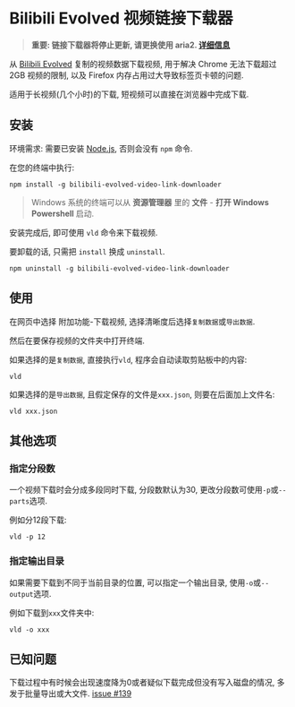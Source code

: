 # Bilibili Evolved 视频链接下载器

> **重要: 链接下载器将停止更新, 请更换使用 aria2. [详细信息](https://github.com/the1812/Bilibili-Evolved/blob/preview/aria2-notice.md)**

从 [Bilibili Evolved](https://github.com/the1812/Bilibili-Evolved/) 复制的视频数据下载视频, 用于解决 Chrome 无法下载超过 2GB 视频的限制, 以及 Firefox 内存占用过大导致标签页卡顿的问题.

适用于长视频(几个小时)的下载, 短视频可以直接在浏览器中完成下载.

## 安装

环境需求: 需要已安装 [Node.js](https://nodejs.org/zh-cn/), 否则会没有 `npm` 命令.

在您的终端中执行:
```shell
npm install -g bilibili-evolved-video-link-downloader
```
> Windows 系统的终端可以从 **资源管理器** 里的 **文件** - **打开 Windows Powershell** 启动.

安装完成后, 即可使用 `vld` 命令来下载视频.

要卸载的话, 只需把 `install` 换成 `uninstall`.
```shell
npm uninstall -g bilibili-evolved-video-link-downloader
```

## 使用
在网页中选择 附加功能-下载视频, 选择清晰度后选择`复制数据`或`导出数据`.

然后在要保存视频的文件夹中打开终端.

如果选择的是`复制数据`, 直接执行`vld`, 程序会自动读取剪贴板中的内容:
```shell
vld
```
如果选择的是`导出数据`, 且假定保存的文件是`xxx.json`, 则要在后面加上文件名:
```shell
vld xxx.json
```

## 其他选项

### 指定分段数
一个视频下载时会分成多段同时下载, 分段数默认为30, 更改分段数可使用`-p`或`--parts`选项.

例如分12段下载:
```shell
vld -p 12
```

### 指定输出目录
如果需要下载到不同于当前目录的位置, 可以指定一个输出目录, 使用`-o`或`--output`选项.

例如下载到`xxx`文件夹中:
```shell
vld -o xxx
```

## 已知问题
下载过程中有时候会出现速度降为0或者疑似下载完成但没有写入磁盘的情况, 多发于批量导出或大文件. [issue #139](https://github.com/the1812/Bilibili-Evolved/issues/139)
